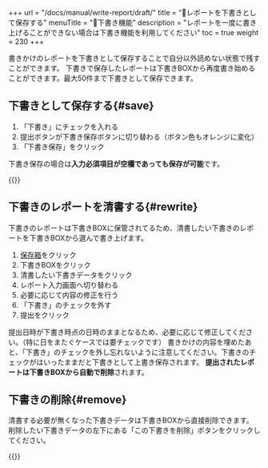 +++
url = "/docs/manual/write-report/draft/"
title = "📝レポートを下書きとして保存する"
menuTitle = "📝下書き機能"
description = "レポートを一度に書き上げることができない場合は下書き機能を利用してください"
toc = true
weight = 230
+++

書きかけのレポートを下書きとして保存することで自分以外読めない状態で残すことができます。
下書きで保存したレポートは下書きBOXから再度書き始めることができます。最大50件まで下書きとして保存できます。

## 下書きとして保存する{#save}

1. 「下書き」にチェックを入れる
1. 提出ボタンが下書き保存ボタンに切り替わる（ボタン色もオレンジに変化）
1. 「下書き保存」をクリック

下書き保存の場合は**入力必須項目が空欄であっても保存が可能**です。

{{<icatch filename="img/report-draft-save" msg="「下書き」にチェックを入れて保存すると下書きBOXに保存されます">}}

## 下書きのレポートを清書する{#rewrite}

下書きのレポートは下書きBOXに保管されてるため、清書したい下書きのレポートを下書きBOXから選んで書き上げます。

1. [保存箱](/docs/manual/read-report/list/#listbox)をクリック
2. 下書きBOXをクリック
3. 清書したい下書きデータをクリック
4. レポート入力画面へ切り替わる
5. 必要に応じて内容の修正を行う
6. 「下書き」のチェックを外す
7. 提出をクリック

提出日時が下書き時点の日時のままとなるため、必要に応じて修正してください。（特に日をまたぐケースでは要チェックです）
書きかけの内容を埋めたあと、「下書き」のチェックを外し忘れないように注意してください。下書きのチェックがはいったままだと下書きとして上書き保存されます。
**提出されたレポートは下書きBOXから自動で削除**されます。

## 下書きの削除{#remove}

清書する必要が無くなった下書きデータは下書きBOXから直接削除できます。
削除したい下書きデータの左下にある「この下書きを削除」ボタンをクリックしてください。

{{<icatch filename="img/draft-delete" msg="下書きレポートを削除するにはゴミ箱ボタンを押します" alice="here">}}
